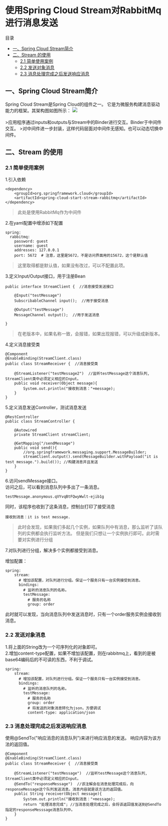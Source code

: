 <h1>使用Spring Cloud Stream对RabbitMq进行消息发送</h1>

目录
* [一、Spring Cloud Stream简介](#1)
* [二、Stream 的使用](#2)
    * [2.1 简单使用案例](#2.1)
    * [2.2 发送对象消息](#2.2)
    * [2.3 消息处理完成之后发送响应消息](#2.3)
    
<h2 id="1">一、Spring Cloud Stream简介</h2>
Spring Cloud Stream是Spring Cloud的组件之一。
它是为微服务构建消息驱动能力的框架。其架构图如图所示：
<img src="http://m.qpic.cn/psb?/V11vwbP802yYOZ/Ehzl.Nx*2QAe6Z846lmTcnacI7HnYPsxHlBPk7eWHdE!/b/dFIBAAAAAAAA&bo=gwIHAgAAAAADF7Y!&rf=viewer_4">
<br><br>
>应用程序通过inputs和outputs与Stream中的Binder进行交互。Binder于中间件交互。
>对中间件进一步封装，这样代码层面对中间件无感知。也可以动态切换中间件。

<h2 id="2">二、Stream 的使用</h2>
<h3 id="2.1">2.1 简单使用案例</h3>
1.引入依赖

    <dependency>
        <groupId>org.springframework.cloud</groupId>
        <artifactId>spring-cloud-start-stream-rabbitmq</artifactId>
    </dependency>
    
>此处是使用RabbitMq作为中间件

2.在yaml配置中增添如下配置

    spring:
      rabbitmq:
        password: guest
        username: guest
        addresses: 127.0.0.1
        port: 5672  # 注意，这里是5672，不是访问界面用的15672，这个是默认值
        
>这里取得都是默认值，如果没有改过，可以不配置此项。

3.定义Input/Output接口，用于注册Bean

    public interface StreamClient {  //消息接受发送接口
    
        @Input("testMessage")
        SubscribableChannel input();  //用于接受消息
    
        @Output("testMessage")
        MessageChannel output();  //用于发送消息
    
    }
    
>在老版本中，如果名称一致，会报错，如果出现报错，可以升级成新版本。

4.定义消息接受类

    @Component
    @EnableBinding(StreamClient.class)
    public class StreamReceiver {  //消息接受类
    
        @StreamListener("testMessage2")  //监听testMessage这个消息队列, StreamClient类中必须定义相应的Input。
        public void receiver(Object message){
            System.out.println("接收到消息："+message);
        }
    }
    
5.定义消息发送Controller，测试消息发送

    @RestController
    public class StreamController {
    
        @Autowired
        private StreamClient streamClient;
    
        @GetMapping("/sendMessage")
        public void send(){
            //org.springframework.messaging.support.MessageBuilder;
            streamClient.output().send(MessageBuilder.withPayload("it is test message.").build()); //构建消息并且发送
        }
    }
    
6.访问sendMessage接口。<br>
访问之后，可以看到消息队列中多出了一条消息。

    testMessage.anonymous.qVYvqBtFQwyWwlt-ejib1g

同时，该程序也收到了这条消息，控制台打印了接受消息

    接收到消息：it is test message.
  
> 此时会发现，如果我们多起几个实例，如果队列中有消息，那么监听了该队列的实例都会执行监听方法。
>但是我们只想让一个实例执行即可。此时需要对实例进行分组  

7.对队列进行分组，解决多个实例都接受到消息。

增加配置：

    spring:
        stream:
          # 增加该配置，对队列进行分组。保证一个服务只有一台实例接受到消息。
          bindings:
            # 监听的消息队列的名称。
            testMessage:
              # 服务的名称
              group: order

此时就可以发现，当向消息队列中发送消息时，只有一个order服务实例会接收到消息。

<h3 id="2.2">2.2 发送对象消息</h3>
1.将上面的String改为一个可序列化的对象即可。<br>
2.增加content-type配置，如果不增加该配置，则在rabbitmq上，看到的是被base64编码后的不可读的东西，不利于调试。

    spring:
        stream:
          # 增加该配置，对队列进行分组。保证一个服务只有一台实例接受到消息。
          bindings:
            # 监听的消息队列的名称。
            testMessage:
              # 服务的名称
              group: order
              # 将发送的对象消息转化为json，方便调试
              content-type: application/json

<h3 id="2.3">2.3 消息处理完成之后发送响应消息</h3>
使用@SendTo("响应消息的消息队列")来进行响应消息的发送。
响应内容为该方法的返回值。

    @Component
    @EnableBinding(StreamClient.class)
    public class StreamReceiver {  //消息接受类
    
        @StreamListener("testMessage")  //监听testMessage这个消息队列, StreamClient类中必须定义相应的Input。
        @SendTo("responseMessage")  //该注解会在消息处理完成后，向responseMessage这个队列发送消息。消息内容就是该方法的返回值。
        public String receiver(Object message){
            System.out.println("接收到消息："+message);
            return "处理消息完成"; //当消息处理完成之后，会将该返回值发送到@SendTo指定的responseMesssage消息队列中。
        }
    }

